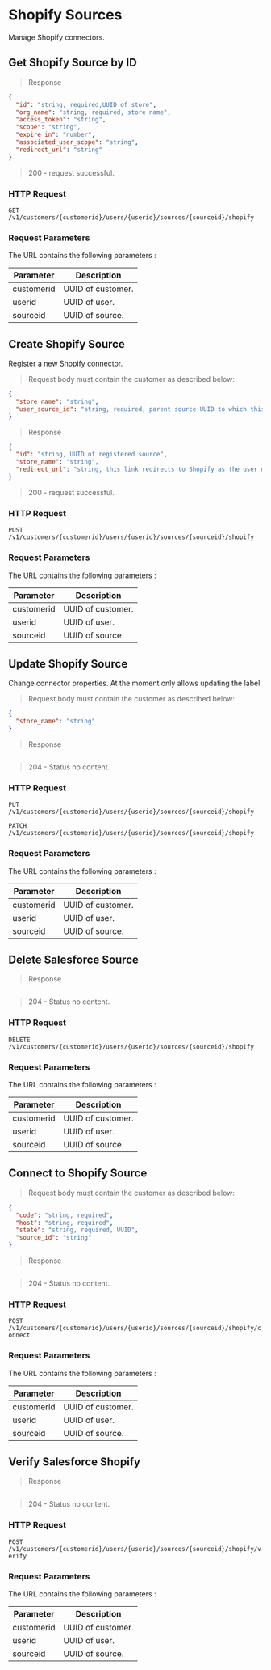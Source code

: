 # Shopify Sources

Manage Shopify connectors.

## Get Shopify Source by ID

> Response

```json
{
  "id": "string, required,UUID of store",
  "org_name": "string, required, store name",
  "access_token": "string",
  "scope": "string",
  "expire_in": "number",
  "associated_user_scope": "string",
  "redirect_url": "string"
}
```

> 200 - request successful.

### HTTP Request

`GET /v1/customers/{customerid}/users/{userid}/sources/{sourceid}/shopify`

### Request Parameters

The URL contains the following parameters :

| Parameter  | Description       |
| ---------- | ----------------- |
| customerid | UUID of customer. |
| userid     | UUID of user.     |
| sourceid   | UUID of source.   |

## Create Shopify Source

Register a new Shopify connector.

> Request body must contain the customer as described below:

```json
{
  "store_name": "string",
  "user_source_id": "string, required, parent source UUID to which this connector will be attached"
}
```

> Response

```json
{
  "id": "string, UUID of registered source",
  "store_name": "string",
  "redirect_url": "string, this link redirects to Shopify as the user must register and authorize the application as part of the setup process"
}
```

> 200 - request successful.

### HTTP Request

`POST /v1/customers/{customerid}/users/{userid}/sources/{sourceid}/shopify`

### Request Parameters

The URL contains the following parameters :

| Parameter  | Description       |
| ---------- | ----------------- |
| customerid | UUID of customer. |
| userid     | UUID of user.     |
| sourceid   | UUID of source.   |

## Update Shopify Source

Change connector properties. At the moment only allows updating the label.

> Request body must contain the customer as described below:

```json
{
  "store_name": "string"
}
```

> Response

```json

```

> 204 - Status no content.

### HTTP Request

`PUT /v1/customers/{customerid}/users/{userid}/sources/{sourceid}/shopify`

`PATCH /v1/customers/{customerid}/users/{userid}/sources/{sourceid}/shopify`

### Request Parameters

The URL contains the following parameters :

| Parameter  | Description       |
| ---------- | ----------------- |
| customerid | UUID of customer. |
| userid     | UUID of user.     |
| sourceid   | UUID of source.   |

## Delete Salesforce Source

> Response

```json

```

> 204 - Status no content.

### HTTP Request

`DELETE /v1/customers/{customerid}/users/{userid}/sources/{sourceid}/shopify`

### Request Parameters

The URL contains the following parameters :

| Parameter  | Description       |
| ---------- | ----------------- |
| customerid | UUID of customer. |
| userid     | UUID of user.     |
| sourceid   | UUID of source.   |

## Connect to Shopify Source

> Request body must contain the customer as described below:

```json
{
  "code": "string, required",
  "host": "string, required",
  "state": "string, required, UUID",
  "source_id": "string"
}
```

> Response

```json

```

> 204 - Status no content.

### HTTP Request

`POST /v1/customers/{customerid}/users/{userid}/sources/{sourceid}/shopify/connect`

### Request Parameters

The URL contains the following parameters :

| Parameter  | Description       |
| ---------- | ----------------- |
| customerid | UUID of customer. |
| userid     | UUID of user.     |
| sourceid   | UUID of source.   |

## Verify Salesforce Shopify

> Response

```json

```

> 204 - Status no content.

### HTTP Request

`POST /v1/customers/{customerid}/users/{userid}/sources/{sourceid}/shopify/verify`

### Request Parameters

The URL contains the following parameters :

| Parameter  | Description       |
| ---------- | ----------------- |
| customerid | UUID of customer. |
| userid     | UUID of user.     |
| sourceid   | UUID of source.   |
